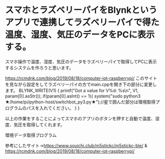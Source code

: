 # スマホとラズベリーパイをBlynkというアプリで連携してラズベリーパイで得た温度、湿度、気圧のデータをPCに表示する。
スマホ操作で温度、湿度、気圧のデータをラズベリーパイで取得してPCに表示するシステムを作ろうと思います。


https://rcmdnk.com/blog/2019/08/18/computer-iot-raspberrypi/
このサイトを見ながら設定をしてラズベリーパイの方でmain.cppを開き下の部分に変更します。
BLYNK_WRITE(V1)
{
    printf("Got a value for V%d: %s\n", V1, param[0].asStr());
    if(param[0].asInt() == 1){
      system("sudo python3 ★/home/pi/python-host/switchbot_py3.py★");//星で囲んだ部分は環境取得プログラムのパスを入れてください。
    }
}

以上の作業をすることによってスマホのアプリのボタンを押すと自動で温度、湿度、気圧を取得してくれます。

環境データ取得プログラム

参考にしたサイト→https://www.souichi.club/m5stickc/m5stickc-ble/ & https://rcmdnk.com/blog/2019/08/18/computer-iot-raspberrypi/
